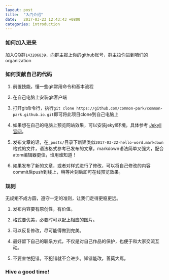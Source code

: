 ```yaml
---
layout: post
title:  "入门介绍"
date:   2017-03-23 12:43:43 +0800
categories: introduction
---
```


### 如何加入进来

加入QQ群`143206839`，向群主报上你的github账号，群主拉你进到咱们的organization

### 如何贡献自己的代码

1. 前置技能，懂一些git常用命令和基本流程

2. 在自己电脑上安装git客户端

3. 打开git命令行，执行`git clone https://github.com/common-park/common-park.github.io.git`即可将此项目clone到自己电脑上

4. 如果想在自己的电脑上预览网站效果，可以安装jekyll环境，具体参考 [Jekyll官网][jekyll-docs]。

5. 发布文章的话，在`_posts/`目录下新建类似`2017-03-22-hello-word.markdown`格式的文件，语法格式参考已发布的文章，markdown语法简单又强大，配合atom编辑器更佳，谁用谁知道！

6. 如果发布了新的文章，或者对样式进行了修改，可以将自己修改的内容commit后push到线上，稍等片刻后即可在线预览效果。

### 规则

无规矩不成方圆，遵守一定的准则，让我们走得更稳更远。

1. 发布内容要有原创性，有价值。

2. 格式要优美，必要时可以配上相应的图片。

3. 可以反复修改，尽可能得做到完美。

4. 最好留下自己的联系方式，不仅是对自己作品的保护，也便于和大家交流互动。

5. 不要害怕犯错。不犯错就不会进步。知错能改，善莫大焉。

### Hive a good time!


[jekyll-docs]: https://jekyllrb.com/docs/home
